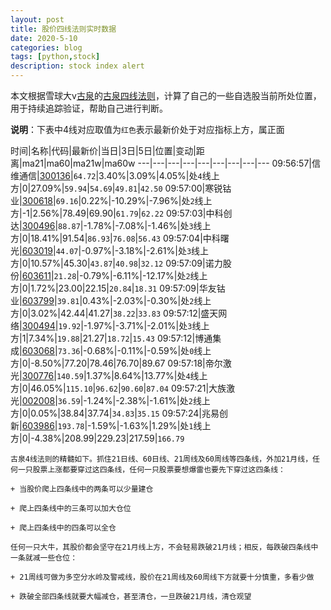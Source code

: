 ```yaml
---
layout: post
title: 股价四线法则实时数据
date: 2020-5-10
categories: blog
tags: [python,stock]
description: stock index alert
---
```



本文根据雪球大v[古泉](https://xueqiu.com/u/7148646888)的[古泉四线法则](https://xueqiu.com/7148646888/130498192)，计算了自己的一些自选股当前所处位置，用于持续追踪验证，帮助自己进行判断。

**说明**：下表中4线对应取值为`红色`表示最新价处于对应指标上方，属正面

时间|名称|代码|最新价|当日|3日|5日|位置|变动|距离|ma21|ma60|ma21w|ma60w
---|---|---|---|---|---|---|---|---
09:56:57|信维通信|[300136](https://xueqiu.com/S/SZ300136)|`64.72`|3.40%|3.09%|4.05%|处`4`线上方|0|27.09%|`59.94`|`54.69`|`49.81`|`42.50`
09:57:00|寒锐钴业|[300618](https://xueqiu.com/S/SZ300618)|`69.16`|0.22%|-10.29%|-7.96%|处`2`线上方|-1|2.56%|78.49|69.90|`61.79`|`62.22`
09:57:03|中科创达|[300496](https://xueqiu.com/S/SZ300496)|`88.87`|-1.78%|-7.08%|-1.46%|处`3`线上方|0|18.41%|91.54|`86.93`|`76.08`|`56.43`
09:57:04|中科曙光|[603019](https://xueqiu.com/S/SH603019)|`44.07`|-0.97%|-3.18%|-2.61%|处`3`线上方|0|10.57%|45.30|`43.87`|`40.98`|`32.12`
09:57:09|诺力股份|[603611](https://xueqiu.com/S/SH603611)|`21.28`|-0.79%|-6.11%|-12.17%|处`2`线上方|0|1.72%|23.00|22.15|`20.84`|`18.31`
09:57:09|华友钴业|[603799](https://xueqiu.com/S/SH603799)|`39.81`|0.43%|-2.03%|-0.30%|处`2`线上方|0|3.02%|42.44|41.27|`38.22`|`33.83`
09:57:12|盛天网络|[300494](https://xueqiu.com/S/SZ300494)|`19.92`|-1.97%|-3.71%|-2.01%|处`3`线上方|1|7.34%|`19.88`|21.27|`18.72`|`15.43`
09:57:12|博通集成|[603068](https://xueqiu.com/S/SH603068)|`73.36`|-0.68%|-0.11%|-0.59%|处`0`线上方|0|-8.50%|77.20|78.46|76.70|89.67
09:57:18|帝尔激光|[300776](https://xueqiu.com/S/SZ300776)|`140.59`|1.37%|8.64%|13.77%|处`4`线上方|0|46.05%|`115.10`|`96.62`|`90.60`|`87.04`
09:57:21|大族激光|[002008](https://xueqiu.com/S/SZ002008)|`36.59`|-1.24%|-2.38%|-1.61%|处`2`线上方|0|0.05%|38.84|37.74|`34.83`|`35.15`
09:57:24|兆易创新|[603986](https://xueqiu.com/S/SH603986)|`193.78`|-1.59%|-1.63%|1.29%|处`1`线上方|0|-4.38%|208.99|229.23|217.59|`166.79`

```
古泉4线法则的精髓如下。抓住21日线、60日线、21周线及60周线等四条线，外加21月线，任何一只股票上涨都要穿过这四条线，任何一只股票要想爆雷也要先下穿过这四条线：

+ 当股价爬上四条线中的两条可以少量建仓

+ 爬上四条线中的三条可以加大仓位

+ 爬上四条线中的四条可以全仓

任何一只大牛，其股价都会坚守在21月线上方，不会轻易跌破21月线；相反，每跌破四条线中一条就减一些仓位：

+ 21周线可做为多空分水岭及警戒线，股价在21周线及60周线下方就要十分慎重，多看少做

+ 跌破全部四条线就要大幅减仓，甚至清仓，一旦跌破21月线，清仓观望
```